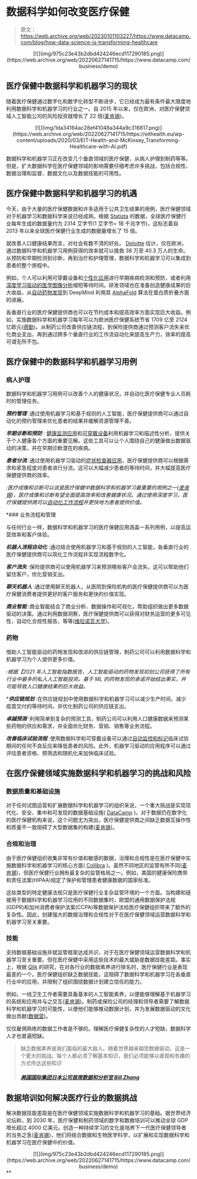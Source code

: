 # 数据科学如何改变医疗保健

> 原文：<https://web.archive.org/web/20230101103227/https://www.datacamp.com/blog/how-data-science-is-transforming-healthcare>

<center>[![](img/975c23e43b2dbd424246ecd117290185.png)](https://web.archive.org/web/20220627141715/https://www.datacamp.com/business/demo)</center>

## 医疗保健中数据科学和机器学习的现状

随着医疗保健通过数字化和数字化转型不断进步，它已经成为最有条件最大限度地利用数据科学和机器学习的行业之一。自 2015 年以来，仅在欧洲，对医疗保健领域人工智能公司的风险投资就增长了 22 倍([麦肯锡](https://web.archive.org/web/20220627141715/https://eithealth.eu/wp-content/uploads/2020/03/EIT-Health-and-McKinsey_Transforming-Healthcare-with-AI.pdf))。

<center>[![](img/1da34164ac28ef41048a344a9c316817.png)](https://web.archive.org/web/20220627141715/https://eithealth.eu/wp-content/uploads/2020/03/EIT-Health-and-McKinsey_Transforming-Healthcare-with-AI.pdf)</center>

数据科学和机器学习正在改变几个垂直领域的医疗保健，从病人护理到制药等等。但是，扩大数据科学在医疗保健领域的影响需要仔细考虑许多挑战，包括合规性、数据治理和监督、数据文化以及数据技能的可用性。

## 医疗保健中数据科学和机器学习的机遇

今天，由于大量的医疗保健数据和许多适用于公共卫生结果的用例，医疗保健领域对于机器学习和数据科学来说已经成熟。根据 [Statista](https://web.archive.org/web/20220627141715/https://www.statista.com/statistics/1037970/global-healthcare-data-volume/) 的数据，全球医疗保健行业每年生成的数据量约为 2314 艾字节(1 艾字节= 1B 千兆字节)，这标志着自 2013 年以来全球医疗保健行业生成的数据量增长了 15 倍。

就改善人口健康结果而言，对社会有数不清的好处。 [Deloitte](https://web.archive.org/web/20220627141715/https://www.medtecheurope.org/wp-content/uploads/2020/10/mte-ai_impact-in-healthcare_oct2020_report.pdf) 估计，仅在欧洲，通过数据科学和机器学习用例获得的效率就可以挽救 38 万至 40.3 万人的生命。从预防和早期检测到诊断，再到治疗和护理管理，数据科学和机器学习可以集成到患者的整个旅程中。

例如，个人可以利用可穿戴设备和[个性化应用](https://web.archive.org/web/20220627141715/https://www.babylonhealth.com/product/monitor)进行早期疾病检测和预防，或者利用[深度学习驱动的医学图像分析](https://web.archive.org/web/20220627141715/https://alixir.ai/)缩短等待时间。研发领域也在准备创造健康成果的巨大收益，从[自动药物发现](https://web.archive.org/web/20220627141715/https://postera.ai/about/)到 DeepMind 利用其 [AlphaFold](https://web.archive.org/web/20220627141715/https://deepmind.com/blog/article/AlphaFold-Using-AI-for-scientific-discovery) 算法在蛋白质折叠方面的进展。

各垂直行业的医疗保健提供商也可以在节约成本和提高效率方面实现巨大收益。例如，实施数据科学和机器学习每年可以为欧洲医疗保健系统节省 1709 亿至 2124 亿欧元([德勤](https://web.archive.org/web/20220627141715/https://www.medtecheurope.org/wp-content/uploads/2020/10/mte-ai_impact-in-healthcare_oct2020_report.pdf))。从制药公司改善供应链流程，到保险提供商通过预测客户流失来优化商业支出，再到通过跨多个垂直行业的工作流自动化来提高生产力，效率的提高可谓无所不包。

## 医疗保健中的数据科学和机器学习用例

### 病人护理

数据科学和机器学习用例可以改善个人的健康状况，并自动化医疗保健专业人员耗时的管理任务。

***预约管理*** :通过使用机器学习和基于规则的人工智能，医疗保健提供商可以通过自动化的预约管理来优化患者的结果并缓解资源管理不善。

***早期诊断和预防*** : [健康监测应用](https://web.archive.org/web/20220627141715/https://www.babylonhealth.com/product/monitor)和[可穿戴设备](https://web.archive.org/web/20220627141715/https://store.alivecor.com/products/kardiamobile)利用机器学习和描述性分析，提供关于个人健康各个方面的重要见解。这些工具可以让个人围绕自己的健康做出数据驱动的决策，并在早期诊断潜在的疾病。

***患者分流*** :通过使用机器学习驱动的[症状检查器应用](https://web.archive.org/web/20220627141715/https://www.mediktor.com/en)，医疗保健提供商可以根据需求和紧急程度对患者进行分流。这可以大幅减少患者的等待时间，并大幅提高医疗保健提供商的效率。

*:医疗成像和诊断可以说是医疗保健中数据科学和机器学习最重要的用例之一([麦肯锡](https://web.archive.org/web/20220627141715/https://eithealth.eu/wp-content/uploads/2020/03/EIT-Health-and-McKinsey_Transforming-Healthcare-with-AI.pdf))，医疗成像和诊断有望全面提高效率和改善健康状况。通过使用深度学习，医疗保健提供商可以[自动化工作流程](https://web.archive.org/web/20220627141715/https://arterys.com/)并更快地为患者提供价值。*

 *### 业务流程和管理

与任何行业一样，数据科学和机器学习的医疗保健应用涵盖一系列用例，以提高运营效率和客户体验。

***机器人流程自动化*** :通过结合使用机器学习和基于规则的人工智能，各垂直行业的医疗保健提供商可以简化工作流程并实现流程数字化。

***客户流失*** :保险提供商可以使用机器学习来预测哪些客户会流失，这可以帮助他们留住客户，优化营销支出。

***聊天机器人*** :通过使用聊天机器人，从医院到保险机构的医疗保健提供商可以为医疗保健消费者提供更好的客户服务和更快的价值实现。

***商业智能*** :商业智能结合了商业分析、数据操作和可视化，帮助组织做出更多数据驱动的决策。通过利用数据洞察，医疗保健提供商可以获得对财务运营的更多可见性，自动化合规性报告，等等([维拉诺瓦大学](https://web.archive.org/web/20220627141715/https://www.villanovau.com/resources/bi/business-intelligence-in-healthcare/#:~:text=By%20providing%20a%20foundation%20for,monitor%20and%20forecast%20patient%20diagnoses.&text=With%20business%20intelligence%2C%20providers%20can,costs%20and%20improve%20operational%20efficiency.))。

### 药物

借助人工智能驱动的药物发现和改进的供应链管理，制药公司可以利用数据科学和机器学习为个人提供更多价值。

*:根据【2021 年人工智能指数报告，人工智能驱动的药物发现初创公司获得了所有行业中最多的私人人工智能投资。基于 ML 的药物发现的承诺开始结出果实，并可能导致人口健康结果的巨大收益。*

 ****供应链规划*** :在供应链规划中使用数据科学和机器学习可以减少生产时间，减少疫苗交付的等待时间，并优化制药公司的供应链支出。

***卓越预测*** :利用简单到复杂的预测工具，制药公司可以利用人口健康数据来预测某些药物的供应和需求，并全面优化财务、营销、销售等业务流程。

***改善临床试验流程*** :使用数据科学和可穿戴设备可以通过[自动监控和标记](https://web.archive.org/web/20220627141715/https://www.berghealth.com/)临床试验期间的任何不良反应来降低患者的风险。此外，机器学习驱动的应用程序可以通过评估患者资格、预筛选和随机化来加快临床试验。

## 在医疗保健领域实施数据科学和机器学习的挑战和风险

### 数据质量和基础设施

对于任何试图运营和扩展数据科学和机器学习的组织来说，一个重大挑战是实现现代化、安全、集中和可发现的数据基础设施( [DataCamp](https://web.archive.org/web/20220627141715/https://www.datacamp.com/resources/webinars/webinar-scaling-data-science-at-your-organization-pt-2) )。对于数据仍在数字化的医疗保健机构来说，这个问题尤为突出，医疗保健提供商之间缺乏数据互操作性和质量不一致阻碍了大型数据集的构建([麦肯锡](https://web.archive.org/web/20220627141715/https://eithealth.eu/wp-content/uploads/2020/03/EIT-Health-and-McKinsey_Transforming-Healthcare-with-AI.pdf))。

### 合规和治理

由于医疗保健组织收集非常有价值和敏感的数据，治理和合规性是在医疗保健中实施数据科学和机器学习的核心方面( [Collibra](https://web.archive.org/web/20220627141715/https://www.collibra.com/blog/what-is-data-governance-in-healthcare) )。虽然不同地区的监管有所不同([麦肯锡](https://web.archive.org/web/20220627141715/https://eithealth.eu/wp-content/uploads/2020/03/EIT-Health-and-McKinsey_Transforming-Healthcare-with-AI.pdf))，但医疗保健行业拥有最复杂的监管格局之一。例如，美国的健康保险携带和责任法案(HIPAA)规定了保护和管理患者健康数据的国家标准。

这些类型的特定健康法规只是医疗保健行业复杂监管环境的一个方面。当构建和链接用于数据科学和机器学习应用的不同数据集时，欧盟的通用数据保护法规(GDPR)和加州消费者保护法案(CCPA)等数据保护法给医疗保健组织带来了额外的复杂性。因此，创建强大的数据治理和合规性对于在医疗保健领域运营数据科学和机器学习至关重要。

### 技能

支持数据基础设施并就监管框架达成共识，对于在医疗保健领域运营数据科学和机器学习至关重要。但在医疗保健中采用这些技术的最大威胁是数据技能差距。事实上，根据 [Qlik](https://web.archive.org/web/20220627141715/https://thedataliteracyproject.org/files/documents/Qlik%20-%20The_Data_Literacy_Index_October_2018.pdf) 的研究，在对各行业的数据素养进行排名时，医疗保健行业是表现最差的一个。医疗保健组织缺乏数据技能，这阻碍了数据科学和机器学习在各垂直行业中的应用，并限制了组织围绕数据计划建立信任的能力。

例如，一线卫生工作者需要具备基本的人工智能素养，以便能够理解基于机器学习的系统和应用并与之交互([麦肯锡](https://web.archive.org/web/20220627141715/https://eithealth.eu/wp-content/uploads/2020/03/EIT-Health-and-McKinsey_Transforming-Healthcare-with-AI.pdf))。制药或保险公司的经理和领导者需要了解数据科学和机器学习的可能性，以便他们能够推动数据计划，并为发展数据驱动的文化做出贡献([数据营](https://web.archive.org/web/20220627141715/https://www.datacamp.com/resources/webinars/path-to-data-fluency))。

仅仅雇佣熟练的数据工作者是不够的。理解医疗保健复杂性的人才短缺，数据科学人才也普遍短缺。

> 缺乏数据素养是我们面临的最大敌人。随着世界越来越受数据驱动，这是一个更大的挑战。每个人都必须了解基本知识，我们必须能够以直观和有趣的方式传达这些知识
> 
> ##### [美国国际集团日本公司首席数据和分析官 Bill Zhang](https://web.archive.org/web/20220627141715/https://go.thoughtspot.com/white-paper-hbr-new-decision-makers-thank-you.html)

## 数据培训如何解决医疗行业的数据挑战

解决数据技能差距是在医疗保健领域实施数据科学和机器学习的基础。据世界经济论坛称，到 2030 年，医疗保健和制药领域的数字和数据培训可以推动全球 GDP 增长超过 4000 亿美元。创造一种持续学习的文化是培养下一代医疗保健领导者的当务之急([麦肯锡](https://web.archive.org/web/20220627141715/https://eithealth.eu/wp-content/uploads/2020/03/EIT-Health-and-McKinsey_Transforming-Healthcare-with-AI.pdf))，他们将结合数据和生物医学科学，以扩展和实现数据科学和机器学习在医疗保健中的价值。

<center>[![](img/975c23e43b2dbd424246ecd117290185.png)](https://web.archive.org/web/20220627141715/https://www.datacamp.com/business/demo)</center>**